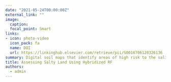 ```yaml
---
date: "2021-05-24T00:00:00Z"
external_link: ""
image:
  caption: 
  focal_point: Smart
links:
- icon: photo-video
  icon_pack: fa
  name: DOI
  url: https://linkinghub.elsevier.com/retrieve/pii/S0016706120326136
summary: Digital soil maps that identify areas of high risk to the salinization and alkalization processes can be used to facilitate better land management and soil management practices. This study assessed spatial variability of soil salinity and sodicity on agriculturally intensive regions of the Kurdistan province, Iran. 
title: Assessing Salty Land Using Hybridized RF
authors: 
  - admin
---
```


